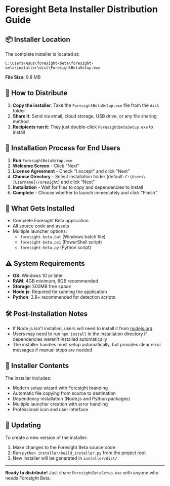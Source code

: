 # Foresight Beta Installer Distribution Guide

## 📦 Installer Location

The complete installer is located at:
```
C:\Users\Asus\foresight-beta\foresight-beta\installer\dist\ForesightBetaSetup.exe
```

**File Size:** 9.8 MB

## 🚀 How to Distribute

1. **Copy the installer**: Take the `ForesightBetaSetup.exe` file from the `dist` folder
2. **Share it**: Send via email, cloud storage, USB drive, or any file sharing method
3. **Recipients run it**: They just double-click `ForesightBetaSetup.exe` to install

## 🎯 Installation Process for End Users

1. **Run** `ForesightBetaSetup.exe`
2. **Welcome Screen** - Click "Next"
3. **License Agreement** - Check "I accept" and click "Next"
4. **Choose Directory** - Select installation folder (default: `C:\Users\[Username]\Foresight`) and click "Next"
5. **Installation** - Wait for files to copy and dependencies to install
6. **Complete** - Choose whether to launch immediately and click "Finish"

## 🔧 What Gets Installed

- Complete Foresight Beta application
- All source code and assets
- Multiple launcher options:
  - `foresight-beta.bat` (Windows batch file)
  - `foresight-beta.ps1` (PowerShell script)
  - `foresight-beta.py` (Python script)

## ⚠️ System Requirements

- **OS**: Windows 10 or later
- **RAM**: 4GB minimum, 8GB recommended
- **Storage**: 500MB free space
- **Node.js**: Required for running the application
- **Python**: 3.8+ recommended for detection scripts

## 🛠️ Post-Installation Notes

- If Node.js isn't installed, users will need to install it from [nodejs.org](https://nodejs.org)
- Users may need to run `npm install` in the installation directory if dependencies weren't installed automatically
- The installer handles most setup automatically, but provides clear error messages if manual steps are needed

## 📁 Installer Contents

The installer includes:
- Modern setup wizard with Foresight branding
- Automatic file copying from source to destination
- Dependency installation (Node.js and Python packages)
- Multiple launcher creation with error handling
- Professional icon and user interface

## 🔄 Updating

To create a new version of the installer:
1. Make changes to the Foresight Beta source code
2. Run `python installer/build_installer.py` from the project root
3. New installer will be generated in `installer/dist/`

---

**Ready to distribute!** Just share `ForesightBetaSetup.exe` with anyone who needs Foresight Beta.
